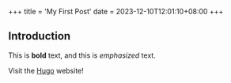 +++
title = 'My First Post'
date = 2023-12-10T12:01:10+08:00
+++
## Introduction

This is **bold** text, and this is *emphasized* text.

Visit the [Hugo](https://gohugo.io) website!
